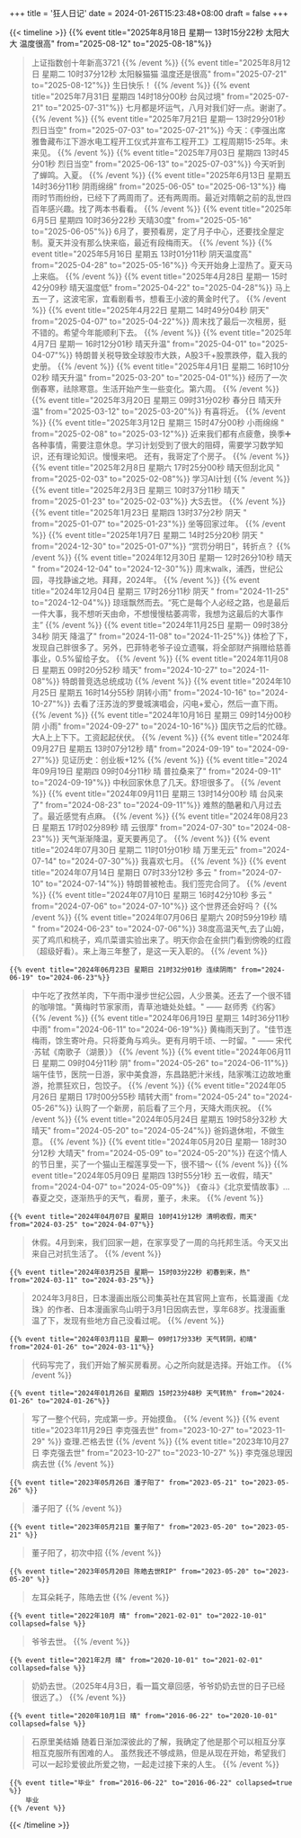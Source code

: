 +++
title = '狂人日记'
date = 2024-01-26T15:23:48+08:00
draft = false
+++


{{< timeline >}}
    {{% event title="2025年8月18日 星期一 13时15分22秒 太阳大大 温度很高" from="2025-08-12" to="2025-08-18"%}}
>上证指数创十年新高3721
    {{% /event %}}
    {{% event title="2025年8月12日 星期二 10时37分12秒 太阳躲猫猫 温度还是很高" from="2025-07-21" to="2025-08-12"%}}
>生日快乐！
    {{% /event %}}
    {{% event title="2025年7月31日 星期四 14时18分00秒 台风过境" from="2025-07-21" to="2025-07-31"%}}
>七月都是坏运气，八月对我们好一点。谢谢了。
    {{% /event %}}
    {{% event title="2025年7月21日 星期一 13时29分01秒 烈日当空" from="2025-07-03" to="2025-07-21"%}}
>今天：《李强出席雅鲁藏布江下游水电工程开工仪式并宣布工程开工》工程周期15-25年。未来见。
    {{% /event %}}
    {{% event title="2025年7月03日 星期四 13时45分01秒 烈日当空" from="2025-06-13" to="2025-07-03"%}}
>今天听到了蝉鸣。入夏。
    {{% /event %}}
    {{% event title="2025年6月13日 星期五 14时36分11秒 阴雨绵绵" from="2025-06-05" to="2025-06-13"%}}
>梅雨时节雨纷纷，已经下了两周雨了。还有两周雨。最近对隋朝之前的乱世四百年感兴趣。找了两本书看看。
    {{% /event %}}
    {{% event title="2025年6月5日 星期四 10时36分22秒 天晴30度" from="2025-05-16" to="2025-06-05"%}}
>6月了，要预看房，定了月子中心，还要找全屋定制。夏天并没有那么快来临，最近有段梅雨天。
    {{% /event %}}
    {{% event title="2025年5月16日 星期五 13时01分11秒 阴天温度高" from="2025-04-28" to="2025-05-16"%}}
>今天开始身上湿热了。夏天马上来临。
    {{% /event %}}
    {{% event title="2025年4月28日 星期一 15时42分09秒 晴天温度低" from="2025-04-22" to="2025-04-28"%}}
>马上五一了，这波宅家，宜看剧看书，想看王小波的黄金时代了。
    {{% /event %}}
    {{% event title="2025年4月22日 星期二 14时49分04秒 阴天" from="2025-04-07" to="2025-04-22"%}}
>周末找了最后一次租房，挺不错的。希望今年能顺利下去。
    {{% /event %}}
    {{% event title="2025年4月7日 星期一 16时12分01秒 晴天升温" from="2025-04-01" to="2025-04-07"%}}
>特朗普关税导致全球股市大跌，A股3千+股票跌停，载入我的史册。
    {{% /event %}}
    {{% event title="2025年4月1日 星期二 16时10分02秒 晴天升温" from="2025-03-20" to="2025-04-01"%}}
>经历了一次倒春寒，祛除寒意。生活开始产生一些变化。第六周。
    {{% /event %}}
    {{% event title="2025年3月20日 星期三 09时31分02秒 春分日 晴天升温" from="2025-03-12" to="2025-03-20"%}}
>有喜将近。
    {{% /event %}}
    {{% event title="2025年3月12日 星期三 15时47分00秒 小雨绵绵 " from="2025-02-08" to="2025-03-12"%}}
>近来我们都有点疲惫，换季➕各种事情，需要注意休息。学习计划受到了很大的阻碍，需要学习数学知识，还有理论知识。慢慢来吧。
>还有，我哥定了个房子。
    {{% /event %}}
    {{% event title="2025年2月8日 星期六 17时25分00秒 晴天但刮北风 " from="2025-02-03" to="2025-02-08"%}}
>学习AI计划
    {{% /event %}}
    {{% event title="2025年2月3日 星期三 10时37分11秒 晴天 " from="2025-01-23" to="2025-02-03"%}}
>大S去世。
    {{% /event %}}
    {{% event title="2025年1月23日 星期四 13时37分2秒 阴天 " from="2025-01-07" to="2025-01-23"%}}
>坐等回家过年。
    {{% /event %}}
    {{% event title="2025年1月7日 星期二 14时25分20秒 阴天 " from="2024-12-30" to="2025-01-07"%}}
>“赏罚分明日”，转折点？
    {{% /event %}}
    {{% event title="2024年12月30日 星期一 12时26分10秒 晴天 " from="2024-12-04" to="2024-12-30"%}}
>周末walk，浦西，世纪公园，寻找静谧之地。拜拜，2024年。
    {{% /event %}}
    {{% event title="2024年12月04日 星期三 17时26分11秒 阴天 " from="2024-11-25" to="2024-12-04"%}}
>琼瑶飘然而去。“死亡是每个人必经之路，也是最后一件大事，我不想听天由命，不想慢慢枯萎凋零，我想为这最后的大事作主”
    {{% /event %}}
    {{% event title="2024年11月25日 星期一 09时38分34秒 阴天 降温了" from="2024-11-08" to="2024-11-25"%}}
>体检了下，发现自己胖很多了。另外，巴菲特老爷子设立遗嘱，将全部财产捐赠给慈善事业，0.5%留给子女。
    {{% /event %}}
    {{% event title="2024年11月08日 星期五 09时20分52秒 晴天" from="2024-10-27" to="2024-11-08"%}}
>特朗普竞选总统成功
    {{% /event %}}
    {{% event title="2024年10月25日 星期五 16时14分55秒 阴转小雨" from="2024-10-16" to="2024-10-27"%}}
>去看了汪苏泷的罗曼城演唱会，闪电+爱心，然后一直下雨。
    {{% /event %}}
    {{% event title="2024年10月16日 星期三 09时14分00秒 阴 小雨" from="2024-09-27" to="2024-10-16"%}}
>国庆节之后的忙碌。大A上上下下。工资起起伏伏。
    {{% /event %}}
    {{% event title="2024年09月27日 星期五 13时07分12秒 晴" from="2024-09-19" to="2024-09-27"%}}
>见证历史：创业板+12%
    {{% /event %}}
    {{% event title="2024年09月19日 星期四 09时04分11秒 晴 普拉桑来了" from="2024-09-11" to="2024-09-19"%}}
>中秋回家休息了几天。舒坦很多了。
    {{% /event %}}
    {{% event title="2024年09月11日 星期三 13时14分00秒 晴 台风来了" from="2024-08-23" to="2024-09-11"%}}
>难熬的酷暑和八月过去了。最近感觉有点麻。
    {{% /event %}}
    {{% event title="2024年08月23日 星期五 17时02分89秒 晴 云很厚" from="2024-07-30" to="2024-08-23"%}}
>天气渐渐降温，夏天要再见了。
    {{% /event %}}
    {{% event title="2024年07月30日 星期二 11时01分01秒 晴 万里无云" from="2024-07-14" to="2024-07-30"%}}
>我喜欢七月。
    {{% /event %}}
    {{% event title="2024年07月14日 星期日 07时33分12秒 多云 " from="2024-07-10" to="2024-07-14"%}}
>特朗普被枪击。我们签完合同了。
    {{% /event %}}
    {{% event title="2024年07月10日 星期三 16时42分10秒 多云 " from="2024-07-06" to="2024-07-10"%}}
>这个世界还会好吗？
    {{% /event %}}
    {{% event title="2024年07月06日 星期六 20时59分19秒 晴 " from="2024-06-23" to="2024-07-06"%}}
>38度高温天气,去了山姆，买了鸡爪和桃子，鸡爪菜谱实验出来了。明天你会在金拱门看到傍晚的红霞（超级好看）。来上海三年整了，是这一天入职的。
    {{% /event %}}

    {{% event title="2024年06月23日 星期日 21时32分01秒 连续阴雨" from="2024-06-19" to="2024-06-23"%}}
>中午吃了孜然羊肉，下午雨中漫步世纪公园，人少景美。还去了一个很不错的咖啡馆。"黄梅时节家家雨，青草池塘处处蛙。" —— 赵师秀《约客》
    {{% /event %}}
    {{% event title="2024年06月19日 星期三 14时36分11秒 中雨" from="2024-06-11" to="2024-06-19"%}}
>黄梅雨天到了。"佳节连梅雨，馀生寄叶舟。只将菱角与鸡头。更有月明千顷、一时留。" —— 宋代·苏轼《南歌子（湖景）》
    {{% /event %}}
    {{% event title="2024年06月11日 星期二 09时04分11秒 阴" from="2024-05-26" to="2024-06-11"%}}
>端午佳节，医院一日游，家中美食游，东昌路肥汁米线，陆家嘴江边故地重游，抢票狂欢日，包饺子。
    {{% /event %}}
    {{% event title="2024年05月26日 星期日 17时00分55秒 晴转大雨" from="2024-05-24" to="2024-05-26"%}}
>认购了一个新房，前后看了三个月，天降大雨庆祝。
    {{% /event %}}
    {{% event title="2024年05月24日 星期五 19时58分32秒 大晴天" from="2024-05-20" to="2024-05-24"%}}
>爸妈退休啦，不做生意。
    {{% /event %}}
    {{% event title="2024年05月20日 星期一 18时30分12秒 大晴天" from="2024-05-09" to="2024-05-20"%}}
>在这个情人的节日里，买了一个猫山王榴莲享受一下，很不错～
    {{% /event %}}
    {{% event title="2024年05月09日 星期四 13时55分1秒 五一收假，晴天" from="2024-04-07" to="2024-05-09"%}}
>《奋斗》《北京爱情故事》... 春夏之交，逐渐热乎的天气，看房，董子，未来。
    {{% /event %}}

    {{% event title="2024年04月07日 星期日 10时41分12秒 清明收假，雨天" from="2024-03-25" to="2024-04-07"%}}
>休假。4月到来，我们回家一趟，在家享受了一周的乌托邦生活。今天又出来自己对抗生活了。
    {{% /event %}}

    {{% event title="2024年03月25日 星期一 15时03分22秒 初春到来，热" from="2024-03-11" to="2024-03-25"%}}
>2024年3月8日，日本漫画出版公司集英社在其官网上宣布，长篇漫画《龙珠》的作者、日本漫画家鸟山明于3月1日因病去世，享年68岁。找漫画重温了下，发现有些地方自己没看过呢。
    {{% /event %}}
    
    {{% event title="2024年03月11日 星期一 09时17分33秒 天气转阴，初晴" from="2024-01-26" to="2024-03-11"%}}
>代码写完了，我们开始了解买房看房。心之所向就是选择。开始工作。
    {{% /event %}}

    {{% event title="2024年01月26日 星期四 15时23分48秒 天气转热" from="2024-01-26" to="2024-01-26"%}}
>写了一整个代码，完成第一步。开始摸鱼。
    {{% /event %}}
    {{% event title="2023年11月29日 李克强去世" from="2023-10-27" to="2023-11-29" %}}
>查理.芒格去世
    {{% /event %}}
    {{% event title="2023年10月27日 李克强去世" from="2023-10-27" to="2023-10-27" %}}
>李克强总理因病去世
    {{% /event %}}

    {{% event title="2023年05月26日 潘子阳了" from="2023-05-21" to="2023-05-26" %}}
>潘子阳了
    {{% /event %}}

    {{% event title="2023年05月21日 董子阳了" from="2023-05-20" to="2023-05-21" %}}
>董子阳了，初次中招
    {{% /event %}}

    {{% event title="2023年05月20日 陈皓去世RIP" from="2023-05-20" to="2023-05-20" %}}
>左耳朵耗子，陈皓去世
    {{% /event %}}

    {{% event title="2022年10月 晴" from="2021-02-01" to="2022-10-01" collapsed=false %}}
>爷爷去世。
    {{% /event %}}

    {{% event title="2021年2月 晴" from="2020-10-01" to="2021-02-01" collapsed=false %}}
>奶奶去世。（2025年4月3日，看一篇文章回感，爷爷奶奶去世的日子已经很远了。）
    {{% /event %}}

    {{% event title="2020年10月1日 晴" from="2016-06-22" to="2020-10-01" collapsed=false %}}
>石原里美结婚
随着日渐加深彼此的了解，我确定了他是那个可以相互分享相互克服所有困难的人。
虽然我还不够成熟，但是从现在开始，希望我们可以一起珍爱彼此所爱之物，一起走过接下来的人生。
    {{% /event %}}

    {{% event title="毕业" from="2016-06-22" to="2016-06-22" collapsed=true %}}
        毕业
    {{% /event %}}

{{< /timeline >}}